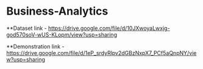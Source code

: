 # Business-Analytics

**Dataset link - https://drive.google.com/file/d/10JXwoyaLwxjg-god570soV-wUS-KLopm/view?usp=sharing


**Demonstration link - https://drive.google.com/file/d/1eP_srdyRlpv2dGBzNxpX7_PCf5aQnpNY/view?usp=sharing
